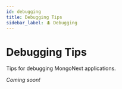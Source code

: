 ```yaml
---
id: debugging
title: Debugging Tips
sidebar_label: 🪲 Debugging
---
```


# Debugging Tips

Tips for debugging MongoNext applications.

_Coming soon!_ 
